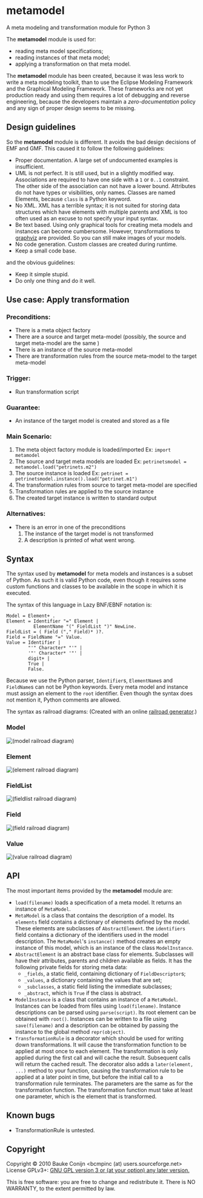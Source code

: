 metamodel
=========
A meta modeling and transformation module for Python 3

The **metamodel** module is used for:

- reading meta model specifications;
- reading instances of that meta model;
- applying a transformation on that meta model.

The **metamodel** module has been created, because it was less work to write
a meta modeling toolkit, than to use the Eclipse Modeling Framework
and the Graphical Modeling Framework. These frameworks are not yet 
production ready and using them requires a lot of debugging and reverse
engineering, because the developers maintain a _zero-documentation_ policy
and any sign of proper design seems to be missing.


Design guidelines
-----------------

So the **metamodel** module is different. It avoids the bad design decisions 
of EMF and GMF. This caused it to follow the following guidelines:

 - Proper documentation. A large set of undocumented examples is insufficient.
 - UML is not perfect. It is still used, but in a slightly modified way.
   Associations are required to have one side with a `1` or `0..1` constraint.
   The other side of the association can not have a lower bound.
   Attributes do not have types or visibilities, only names.
   Classes are named Elements, because `class` is a Python keyword.
 - No XML. XML has a terrible syntax; it is not suited for storing 
   data structures which have elements with multiple parents and XML is
   too often used as an excuse to not specify your input syntax.
 - Be text based. Using only graphical tools for creating meta models and 
   instances can become cumbersome. However, transformations to [graphviz](http://www.graphviz.org/)
   are provided. So you can still make images of your models.
 - No code generation. Custom classes are created during runtime.
 - Keep a small code base.

and the obvious guidelines:

 - Keep it simple stupid.
 - Do only one thing and do it well.
 
 
Use case: Apply transformation
-----------------------------

### Preconditions:
 - There is a meta object factory
 - There are a source and target meta-model (possibly, the source and target meta-model are the same )
 - There is an instance of the source meta-model
 - There are transformation rules from the source meta-model to the target meta-model

### Trigger:
 - Run transformation script

### Guarantee:
 - An instance of the target model is created and stored as a file

### Main Scenario:
 1. The meta object factory module is loaded/imported
   Ex: `import metamodel`
 2. The source and target meta models are loaded
   Ex: `petrinetsmodel = metamodel.load("petrinets.m2")`
 3. The source instance is loaded
   Ex: `petrinet = petrinetsmodel.instance().load("petrinet.m1")`
 4. The transformation rules from source to target meta-model are specified
 5. Transformation rules are applied to the source instance
 6. The created target instance is written to standard output

### Alternatives:
 - There is an error in one of the preconditions
   1. The instance of the target model is not transformed
   2. A description is printed of what went wrong.
   
   
Syntax
------

The syntax used by **metamodel** for meta models and instances is a subset of 
Python. As such it is valid Python code, even though it requires some custom 
functions and classes to be available in the scope in which it is executed.

The syntax of this language in Lazy BNF/EBNF notation is:

    Model = Element+ .
    Element = Identifier "=" Element |
              ElementName "(" FieldList ")" NewLine.
    FieldList = ( Field ("," Field)* )?.
    Field = FieldName "=" Value.
    Value = Identifier | 
            "'" Character* "'" |
            '"' Character* '"' |
            digit+ |
            True |
            False.


Because we use the Python parser, `Identifier`s, `ElementName`s and `FieldName`s 
can not be Python keywords. Every meta model and instance must assign an element to the `root` identifier.
Even though the syntax does not mention it, Python comments are allowed.

The syntax as railroad diagrams: 
(Created with an online [railroad generator](http://www-cgi.uni-regensburg.de/~brf09510/syntax.html).)

### Model
![(model railroad diagram)](/bcmpinc/metamodel/raw/master/images/syntax_model.png)

### Element
![(element railroad diagram)](/bcmpinc/metamodel/raw/master/images/syntax_element.png)

### FieldList
![(fieldlist railroad diagram)](/bcmpinc/metamodel/raw/master/images/syntax_fieldlist.png)

### Field
![(field railroad diagram)](/bcmpinc/metamodel/raw/master/images/syntax_field.png)

### Value
![(value railroad diagram)](/bcmpinc/metamodel/raw/master/images/syntax_value.png)


API
---
The most important items provided by the **metamodel** module are:

 - `load(filename)` loads a specification of a meta model. It returns 
   an instance of `MetaModel`.
 - `MetaModel` is a class that contains the description of a model.
   Its `elements` field contains a dictionary of elements defined by the model.
   These elements are subclasses of `AbstractElement`. the `identifiers` field
   contains a dictionary of the identifiers used in the model description. The
   `MetaModel`'s `instance()` method creates an empty instance of this model, which
   is an instance of the class `ModelInstance`.
 - `AbstractElement` is an abstract base class for elements. Subclasses will have 
   their attributes, parents and children available as fields. It has the following 
   private fields for storing meta data:
   - `_fields`, a static field, containing dictionary of `FieldDescriptor`s;
   - `_values`, a dictionary containing the values that are set;
   - `_subclasses`, a static field listing the immediate subclasses;
   - `_abstract`, which is `True` if the class is abstract.
 - `ModelInstance` is a class that contains an instance of a `MetaModel`.
   Instances can be loaded from files using `load(filename)`. Instance descriptions
   can be parsed using `parse(script)`. Its root element can be obtained with `root()`.
   Instances can be written to a file using `save(filename)` and a description can be
   obtained by passing the instance to the global method `repr(object)`.
 - `TransformationRule` is a decorator which should be used for writing down transformations.
   It will cause the transformation function to be applied at most once to each element.
   The transformation is only applied during the first call and will cache the result. 
   Subsequent calls will return the cached result. The decorator also adds a `later(element, ...)`
   method to your function, causing the transformation rule to be applied at a later point in
   time, but before the initial call to a transformation rule terminates. The parameters
   are the same as for the transformation function. The transformation function must take 
   at least one parameter, which is the element that is transformed.
   
   
Known bugs
----------

 - TransformationRule is untested.


Copyright
---------
Copyright &copy; 2010 Bauke Conijn <bcmpinc (at) users.sourceforge.net>
License GPLv3+: [GNU GPL version 3 or (at your option) any later version.](http://gnu.org/licenses/gpl.html)

This  is  free  software:  you  are free to change and redistribute it.
There is NO WARRANTY, to the extent permitted by law.
